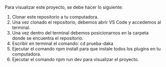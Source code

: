 Para visualizar este proyecto, se debe hacer lo siguiente:

1) Clonar este repositorio a tu computadora.
2) Una vez clonado el repositorio, debemos abrir VS Code y accedemos al terminal.
3) Una vez dentro del terminal debemos posicionarnos en la carpeta donde se encuentra el repositorio.
4) Escribir en terminal el comando: cd prueba-daka
5) Ejecutar el comando npm install para que instale todos los plugins en tu computadora.
6) Ejecutar el comando npm run dev para visualizar el proyecto.